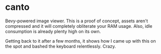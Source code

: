# canto
Bevy-powered image viewer. This is a proof of concept, assets aren't compressed and it will completely obliterate your RAM usage. Also, idle consumption is already plenty high on its own.

Getting back to it after a few months, it shows how I came up with this on the spot and bashed the keyboard relentlessly. Crazy.
